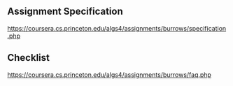 ## Assignment Specification
https://coursera.cs.princeton.edu/algs4/assignments/burrows/specification.php

## Checklist 
https://coursera.cs.princeton.edu/algs4/assignments/burrows/faq.php


